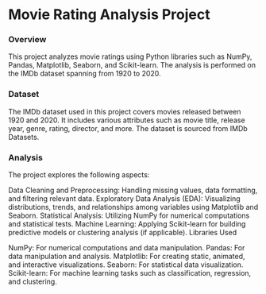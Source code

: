 # Movie Rating Analysis Project

### Overview

This project analyzes movie ratings using Python libraries such as NumPy, Pandas, Matplotlib, Seaborn, and Scikit-learn. The analysis is performed on the IMDb dataset spanning from 1920 to 2020.

### Dataset

The IMDb dataset used in this project covers movies released between 1920 and 2020. It includes various attributes such as movie title, release year, genre, rating, director, and more. The dataset is sourced from IMDb Datasets.

### Analysis

The project explores the following aspects:

Data Cleaning and Preprocessing: Handling missing values, data formatting, and filtering relevant data.
Exploratory Data Analysis (EDA): Visualizing distributions, trends, and relationships among variables using Matplotlib and Seaborn.
Statistical Analysis: Utilizing NumPy for numerical computations and statistical tests.
Machine Learning: Applying Scikit-learn for building predictive models or clustering analysis (if applicable).
Libraries Used

NumPy: For numerical computations and data manipulation.
Pandas: For data manipulation and analysis.
Matplotlib: For creating static, animated, and interactive visualizations.
Seaborn: For statistical data visualization.
Scikit-learn: For machine learning tasks such as classification, regression, and clustering.
